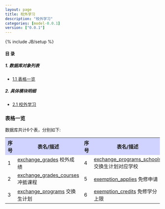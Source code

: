 ```yaml
---
layout: page
title: 校外学习 
description: "校外学习"
categories: [model-0.0.1]
version: ["0.0.1"]
---
```

{% include JB/setup %}

#### 目 录

##### 1. 数据库对象列表
  * [1.1 表格一览](index.html#表格一览)

##### 2. 具体模块明细
* [2.1 校外学习](misc.html)

### 表格一览
数据库共计6个表，分别如下:

<table class="table table-bordered table-striped table-condensed">
  <tr>
    <th style="background-color:#D0D3FF">序号</th>
    <th style="background-color:#D0D3FF">表名/描述</th>
    <th style="background-color:#D0D3FF">序号</th>
    <th style="background-color:#D0D3FF">表名/描述</th>
  </tr>
  <tr>
    <td>1</td>
    <td><a href="misc.html#表格-exchange_grades-校外成绩">exchange_grades</a> 校外成绩</td>
    <td>4</td>
    <td><a href="misc.html#表格-exchange_programs_schools-交换生计划对应学校">exchange_programs_schools</a> 交换生计划对应学校</td>
  </tr>
  <tr>
    <td>2</td>
    <td><a href="misc.html#表格-exchange_grades_courses-冲抵课程">exchange_grades_courses</a> 冲抵课程</td>
    <td>5</td>
    <td><a href="misc.html#表格-exemption_applies-免修申请">exemption_applies</a> 免修申请</td>
  </tr>
  <tr>
    <td>3</td>
    <td><a href="misc.html#表格-exchange_programs-交换生计划">exchange_programs</a> 交换生计划</td>
    <td>6</td>
    <td><a href="misc.html#表格-exemption_credits-免修学分上限">exemption_credits</a> 免修学分上限</td>
  </tr>
</table>

